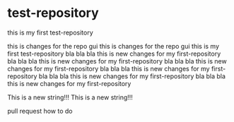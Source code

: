 # test-repository
this is my first test-repository

this is changes for the repo gui
this is changes for the repo gui
this is my first test-repository 
bla bla bla this is new changes for my first-repository
bla bla bla this is new changes for my first-repository
bla bla bla this is new changes for my first-repository
bla bla bla this is new changes for my first-repository
bla bla bla this is new changes for my first-repository
bla bla bla this is new changes for my first-repository

This is a new string!!!
This is a new string!!!

pull request how to do